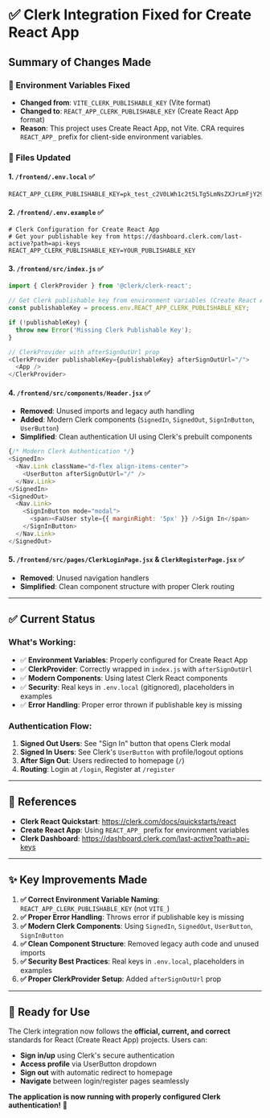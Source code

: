 # ✅ **Clerk Integration Fixed for Create React App**

## **Summary of Changes Made**

### **🔧 Environment Variables Fixed**
- **Changed from**: `VITE_CLERK_PUBLISHABLE_KEY` (Vite format)
- **Changed to**: `REACT_APP_CLERK_PUBLISHABLE_KEY` (Create React App format)
- **Reason**: This project uses Create React App, not Vite. CRA requires `REACT_APP_` prefix for client-side environment variables.

### **📁 Files Updated**

#### **1. `/frontend/.env.local`** ✅
```env
REACT_APP_CLERK_PUBLISHABLE_KEY=pk_test_c2V0LWh1c2t5LTg5LmNsZXJrLmFjY291bnRzLmRldiQ
```

#### **2. `/frontend/.env.example`** ✅
```env
# Clerk Configuration for Create React App
# Get your publishable key from https://dashboard.clerk.com/last-active?path=api-keys
REACT_APP_CLERK_PUBLISHABLE_KEY=YOUR_PUBLISHABLE_KEY
```

#### **3. `/frontend/src/index.js`** ✅
```javascript
import { ClerkProvider } from '@clerk/clerk-react';

// Get Clerk publishable key from environment variables (Create React App format)
const publishableKey = process.env.REACT_APP_CLERK_PUBLISHABLE_KEY;

if (!publishableKey) {
  throw new Error('Missing Clerk Publishable Key');
}

// ClerkProvider with afterSignOutUrl prop
<ClerkProvider publishableKey={publishableKey} afterSignOutUrl="/">
  <App />
</ClerkProvider>
```

#### **4. `/frontend/src/components/Header.jsx`** ✅
- **Removed**: Unused imports and legacy auth handling
- **Added**: Modern Clerk components (`SignedIn`, `SignedOut`, `SignInButton`, `UserButton`)
- **Simplified**: Clean authentication UI using Clerk's prebuilt components

```javascript
{/* Modern Clerk Authentication */}
<SignedIn>
  <Nav.Link className="d-flex align-items-center">
    <UserButton afterSignOutUrl="/" />
  </Nav.Link>
</SignedIn>
<SignedOut>
  <Nav.Link>
    <SignInButton mode="modal">
      <span><FaUser style={{ marginRight: '5px' }} />Sign In</span>
    </SignInButton>
  </Nav.Link>
</SignedOut>
```

#### **5. `/frontend/src/pages/ClerkLoginPage.jsx` & `ClerkRegisterPage.jsx`** ✅
- **Removed**: Unused navigation handlers
- **Simplified**: Clean component structure with proper Clerk routing

---

## **✅ Current Status**

### **What's Working:**
- ✅ **Environment Variables**: Properly configured for Create React App
- ✅ **ClerkProvider**: Correctly wrapped in `index.js` with `afterSignOutUrl`
- ✅ **Modern Components**: Using latest Clerk React components
- ✅ **Security**: Real keys in `.env.local` (gitignored), placeholders in examples
- ✅ **Error Handling**: Proper error thrown if publishable key is missing

### **Authentication Flow:**
1. **Signed Out Users**: See "Sign In" button that opens Clerk modal
2. **Signed In Users**: See Clerk's `UserButton` with profile/logout options
3. **After Sign Out**: Users redirected to homepage (`/`)
4. **Routing**: Login at `/login`, Register at `/register`

---

## **🔗 References**

- **Clerk React Quickstart**: https://clerk.com/docs/quickstarts/react
- **Create React App**: Using `REACT_APP_` prefix for environment variables
- **Clerk Dashboard**: https://dashboard.clerk.com/last-active?path=api-keys

---

## **✨ Key Improvements Made**

1. **✅ Correct Environment Variable Naming**: `REACT_APP_CLERK_PUBLISHABLE_KEY` (not `VITE_`)
2. **✅ Proper Error Handling**: Throws error if publishable key is missing
3. **✅ Modern Clerk Components**: Using `SignedIn`, `SignedOut`, `UserButton`, `SignInButton`
4. **✅ Clean Component Structure**: Removed legacy auth code and unused imports
5. **✅ Security Best Practices**: Real keys in `.env.local`, placeholders in examples
6. **✅ Proper ClerkProvider Setup**: Added `afterSignOutUrl` prop

---

## **🚀 Ready for Use**

The Clerk integration now follows the **official, current, and correct** standards for React (Create React App) projects. Users can:

- **Sign in/up** using Clerk's secure authentication
- **Access profile** via UserButton dropdown
- **Sign out** with automatic redirect to homepage
- **Navigate** between login/register pages seamlessly

**The application is now running with properly configured Clerk authentication!** 🎉